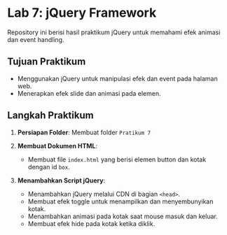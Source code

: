 

# Lab 7: jQuery Framework

Repository ini berisi hasil praktikum jQuery untuk memahami efek animasi dan event handling.

## Tujuan Praktikum

- Menggunakan jQuery untuk manipulasi efek dan event pada halaman web.
- Menerapkan efek slide dan animasi pada elemen.

## Langkah Praktikum

1. **Persiapan Folder**: Membuat folder `Pratikum 7`
2. **Membuat Dokumen HTML**:

   - Membuat file `index.html` yang berisi elemen button dan kotak dengan id `box`.
3. **Menambahkan Script jQuery**:

   - Menambahkan jQuery melalui CDN di bagian `<head>`.
   - Membuat efek toggle untuk menampilkan dan menyembunyikan kotak.
   - Menambahkan animasi pada kotak saat mouse masuk dan keluar.
   - Membuat efek hide pada kotak ketika diklik.